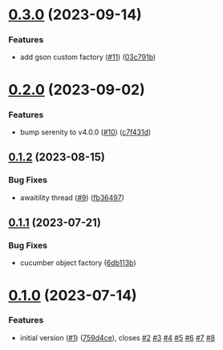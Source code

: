# [0.3.0](https://github.com/input-output-hk/atala-automation/compare/atala-automation-v0.2.0...atala-automation-v0.3.0) (2023-09-14)


### Features

* add gson custom factory ([#11](https://github.com/input-output-hk/atala-automation/issues/11)) ([03c791b](https://github.com/input-output-hk/atala-automation/commit/03c791bbd3dff9b8d828184844c46f8e90e67532))

# [0.2.0](https://github.com/input-output-hk/atala-automation/compare/atala-automation-v0.1.2...atala-automation-v0.2.0) (2023-09-02)


### Features

* bump serenity to v4.0.0 ([#10](https://github.com/input-output-hk/atala-automation/issues/10)) ([c7f431d](https://github.com/input-output-hk/atala-automation/commit/c7f431d9bafd2c3c4dae2c4f04afa62c8d574bd8))

## [0.1.2](https://github.com/input-output-hk/atala-automation/compare/atala-automation-v0.1.1...atala-automation-v0.1.2) (2023-08-15)


### Bug Fixes

* awaitility thread ([#9](https://github.com/input-output-hk/atala-automation/issues/9)) ([fb36497](https://github.com/input-output-hk/atala-automation/commit/fb36497de253473e7b52ea2e3a771bcc25c06fc1))

## [0.1.1](https://github.com/input-output-hk/atala-automation/compare/atala-automation-v0.1.0...atala-automation-v0.1.1) (2023-07-21)


### Bug Fixes

* cucumber object factory ([6db113b](https://github.com/input-output-hk/atala-automation/commit/6db113b09363d2da214c8f6cd3c9913092081290))

# [0.1.0](https://github.com/input-output-hk/atala-automation/compare/atala-automation-v0.0.1...atala-automation-v0.1.0) (2023-07-14)


### Features

* initial version ([#1](https://github.com/input-output-hk/atala-automation/issues/1)) ([759d4ce](https://github.com/input-output-hk/atala-automation/commit/759d4ce0885ba294ee73f8480c2611b3d07379b3)), closes [#2](https://github.com/input-output-hk/atala-automation/issues/2) [#3](https://github.com/input-output-hk/atala-automation/issues/3) [#4](https://github.com/input-output-hk/atala-automation/issues/4) [#5](https://github.com/input-output-hk/atala-automation/issues/5) [#6](https://github.com/input-output-hk/atala-automation/issues/6) [#7](https://github.com/input-output-hk/atala-automation/issues/7) [#8](https://github.com/input-output-hk/atala-automation/issues/8)
